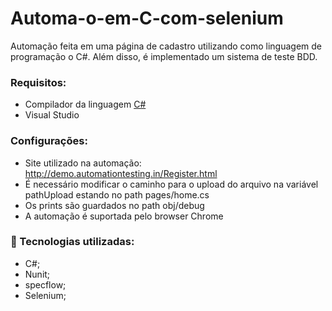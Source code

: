 # Automa-o-em-C-com-selenium
Automação feita em uma página de cadastro utilizando como linguagem de programação o C#. Além disso, é implementado um sistema de teste BDD.
### Requisitos:
- Compilador da linguagem <a href='https://www.microsoft.com/pt-br/p/csharp/9n4w6bhc0hml#activetab=pivot:overviewtab'>C#</a>
- Visual Studio
### Configurações:
- Site utilizado na automação: http://demo.automationtesting.in/Register.html
- É necessário modificar o caminho para o upload do arquivo na variável pathUpload estando no path pages/home.cs
- Os prints são guardados no path obj/debug
- A automação é suportada pelo browser Chrome
### 🚀 Tecnologias utilizadas:
  - C#;
  - Nunit;
  - specflow;
  - Selenium;

